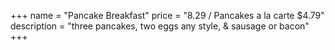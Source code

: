 +++
name = "Pancake Breakfast"
price = "8.29 / Pancakes a la carte $4.79"
description = "three pancakes, two eggs any style, & sausage or bacon"
+++
